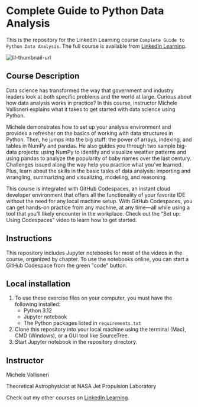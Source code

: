 # Complete Guide to Python Data Analysis
This is the repository for the LinkedIn Learning course `Complete Guide to Python Data Analysis`. The full course is available from [LinkedIn Learning][lil-course-url]. 

![lil-thumbnail-url]

## Course Description

<p>Data science has transformed the way that government and industry leaders look at both specific problems and the world at large. Curious about how data analysis works in practice? In this course, instructor Michele Vallisneri explains what it takes to get started with data science using Python.
</p><p>
Michele demonstrates how to set up your analysis environment and provides a refresher on the basics of working with data structures in Python. Then, he jumps into the big stuff: the power of arrays, indexing, and tables in NumPy and pandas. He also guides you through two sample big-data projects: using NumPy to identify and visualize weather patterns and using pandas to analyze the popularity of baby names over the last century. Challenges issued along the way help you practice what you've learned. Plus, learn about the skills in the basic tasks of data analysis: importing and wrangling, summarizing and visualizing, modeling, and reasoning.
 </p>
<p>This course is integrated with GitHub Codespaces, an instant cloud developer environment that offers all the functionality of your favorite IDE without the need for any local machine setup. With GitHub Codespaces, you can get hands-on practice from any machine, at any time—all while using a tool that you’ll likely encounter in the workplace. Check out the “Set up: Using Codespaces” video to learn how to get started.</p>

## Instructions
This repository includes Jupyter notebooks for most of the videos in the course, organized by chapter. To use the notebooks online, you can start a GitHub Codespace from the green "code" button.

## Local installation
1. To use these exercise files on your computer, you must have the following installed:
	- Python 3.12
    - Jupyter notebook
    - The Python packages listed in `requirements.txt`
2. Clone this repository into your local machine using the terminal (Mac), CMD (Windows), or a GUI tool like SourceTree.
3. Start Jupyter notebook in the repository directory.

## Instructor

Michele Vallisneri

Theoretical Astrophysicist at NASA Jet Propulsion Laboratory          

Check out my other courses on [LinkedIn Learning](https://www.linkedin.com/learning/instructors/michele-vallisneri?u=104).

[0]: # (Replace these placeholder URLs with actual course URLs)

[lil-course-url]: https://www.linkedin.com/learning/python-data-analysis-24296803
[lil-thumbnail-url]: https://media.licdn.com/dms/image/v2/D4D0DAQGSYAIAZElfSA/learning-public-crop_675_1200/learning-public-crop_675_1200/0/1733965184177?e=2147483647&v=beta&t=OXv45ZLLtcgntIsvH0mJG8ztMyetqZ0fUfscSXvDt50

